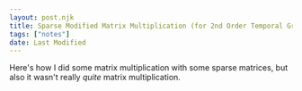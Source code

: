 ```yaml
---
layout: post.njk
title: Sparse Modified Matrix Multiplication (for 2nd Order Temporal Graph Neighbors)
tags: ["notes"]
date: Last Modified
---
```

Here's how I did some matrix multiplication with some sparse matrices, but also it wasn't really *quite* matrix multiplication.